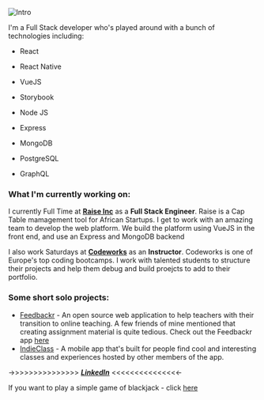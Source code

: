 ![Intro](https://media.giphy.com/media/QXUc28aPXHKIJxXs80/giphy.gif)

I'm a Full Stack developer who's played around with a bunch of technologies including:
- React
- React Native
- VueJS
- Storybook

- Node JS
- Express
- MongoDB
- PostgreSQL
- GraphQL

### What I'm currently working on:
I currently Full Time at **[Raise Inc](https://www.getraise.io/)** as a **Full Stack Engineer**. Raise is a Cap Table mamagement tool for African Startups. I get to work with an amazing team to develop the web platform. We build the platform using VueJS in the front end, and use an Express and MongoDB backend

I also work Saturdays at **[Codeworks](https://codeworks.me/)** as an **Instructor**. Codeworks is one of Europe's top coding bootcamps. I work with talented students to structure their projects and help them debug and build proejcts to add to their portfolio.

### Some short solo projects:
- [Feedbackr](https://github.com/RushabhM2/feedbackr) - An open source web application to help teachers with their transition to online teaching. A few friends of mine mentioned that creating assignment material is quite tedious. Check out the Feedbackr app [here](https://feedbackr-assessment.herokuapp.com/view-quizzes)
- [IndieClass](https://github.com/chamley/indieclass) - A mobile app that's built for people find cool and interesting classes and experiences hosted by other members of the app.

 ->>>>>>>>>>>>>>>  ***[LinkedIn](https://www.linkedin.com/in/rushabhm2/)***  <<<<<<<<<<<<<<<-

If you want to play a simple game of blackjack - click [here](https://blackjack-11.herokuapp.com/)

